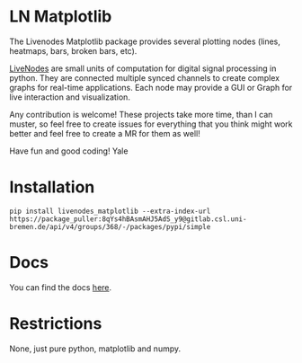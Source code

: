# LN Matplotlib

The Livenodes Matplotlib package provides several plotting nodes (lines, heatmaps, bars, broken bars, etc).

[LiveNodes](https://livenodes.pages.csl.uni-bremen.de/livenodes/index.html) are small units of computation for digital signal processing in python. They are connected multiple synced channels to create complex graphs for real-time applications. Each node may provide a GUI or Graph for live interaction and visualization.

Any contribution is welcome! These projects take more time, than I can muster, so feel free to create issues for everything that you think might work better and feel free to create a MR for them as well!

Have fun and good coding!
Yale

# Installation

`pip install livenodes_matplotlib --extra-index-url https://package_puller:8qYs4hBAsmAHJ5AdS_y9@gitlab.csl.uni-bremen.de/api/v4/groups/368/-/packages/pypi/simple`

# Docs

You can find the docs [here](https://livenodes.pages.csl.uni-bremen.de/packages/livenodes_matplotlib/readme.html).

# Restrictions

None, just pure python, matplotlib and numpy.
